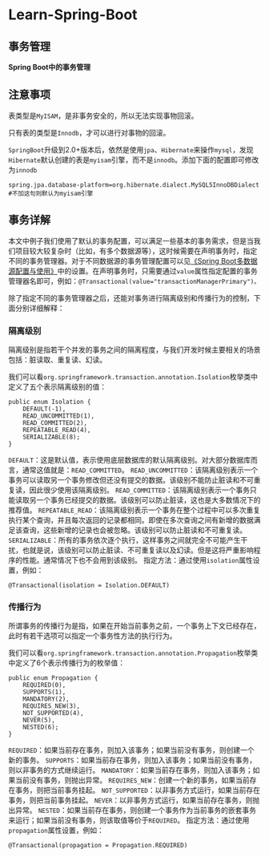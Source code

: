 # Learn-Spring-Boot

## 事务管理

**Spring Boot中的事务管理**

## 注意事项
表类型是`MyISAM`，是非事务安全的，所以无法实现事物回滚。 

只有表的类型是`Innodb`，才可以进行对事物的回滚。

`SpringBoot`升级到2.0+版本后，依然是使用`jpa`、`Hibernate`来操作`mysql`，发现`Hibernate`默认创建的表是`myisam`引擎，而不是`innodb`。添加下面的配置即可修改为`innodb`

```
spring.jpa.database-platform=org.hibernate.dialect.MySQL5InnoDBDialect
#不加这句则默认为myisam引擎
```

## 事务详解

本文中例子我们使用了默认的事务配置，可以满足一些基本的事务需求，但是当我们项目较大较复杂时（比如，有多个数据源等），这时候需要在声明事务时，指定不同的事务管理器。对于不同数据源的事务管理配置可以见[《Spring Boot多数据源配置与使用》](https://github.com/ZP-AlwaysWin/Learn-Spring-Boot/tree/master/demo8)中的设置。在声明事务时，只需要通过`value`属性指定配置的事务管理器名即可，例如：`@Transactional(value="transactionManagerPrimary")。`

除了指定不同的事务管理器之后，还能对事务进行隔离级别和传播行为的控制，下面分别详细解释：

### 隔离级别

隔离级别是指若干个并发的事务之间的隔离程度，与我们开发时候主要相关的场景包括：脏读取、重复读、幻读。

我们可以看`org.springframework.transaction.annotation.Isolation`枚举类中定义了五个表示隔离级别的值：

```
public enum Isolation {
    DEFAULT(-1),
    READ_UNCOMMITTED(1),
    READ_COMMITTED(2),
    REPEATABLE_READ(4),
    SERIALIZABLE(8);
}
```

`DEFAULT`：这是默认值，表示使用底层数据库的默认隔离级别。对大部分数据库而言，通常这值就是：`READ_COMMITTED`。
`READ_UNCOMMITTED`：该隔离级别表示一个事务可以读取另一个事务修改但还没有提交的数据。该级别不能防止脏读和不可重复读，因此很少使用该隔离级别。
`READ_COMMITTED`：该隔离级别表示一个事务只能读取另一个事务已经提交的数据。该级别可以防止脏读，这也是大多数情况下的推荐值。
`REPEATABLE_READ`：该隔离级别表示一个事务在整个过程中可以多次重复执行某个查询，并且每次返回的记录都相同。即使在多次查询之间有新增的数据满足该查询，这些新增的记录也会被忽略。该级别可以防止脏读和不可重复读。
`SERIALIZABLE`：所有的事务依次逐个执行，这样事务之间就完全不可能产生干扰，也就是说，该级别可以防止脏读、不可重复读以及幻读。但是这将严重影响程序的性能。通常情况下也不会用到该级别。
指定方法：通过使用`isolation`属性设置，例如：

`@Transactional(isolation = Isolation.DEFAULT)`

### 传播行为

所谓事务的传播行为是指，如果在开始当前事务之前，一个事务上下文已经存在，此时有若干选项可以指定一个事务性方法的执行行为。

我们可以看`org.springframework.transaction.annotation.Propagation`枚举类中定义了6个表示传播行为的枚举值：

```
public enum Propagation {
    REQUIRED(0),
    SUPPORTS(1),
    MANDATORY(2),
    REQUIRES_NEW(3),
    NOT_SUPPORTED(4),
    NEVER(5),
    NESTED(6);
}

```

`REQUIRED`：如果当前存在事务，则加入该事务；如果当前没有事务，则创建一个新的事务。
`SUPPORTS`：如果当前存在事务，则加入该事务；如果当前没有事务，则以非事务的方式继续运行。
`MANDATORY`：如果当前存在事务，则加入该事务；如果当前没有事务，则抛出异常。
`REQUIRES_NEW`：创建一个新的事务，如果当前存在事务，则把当前事务挂起。
`NOT_SUPPORTED`：以非事务方式运行，如果当前存在事务，则把当前事务挂起。
`NEVER`：以非事务方式运行，如果当前存在事务，则抛出异常。
`NESTED`：如果当前存在事务，则创建一个事务作为当前事务的嵌套事务来运行；如果当前没有事务，则该取值等价于`REQUIRED`。
指定方法：通过使用`propagation`属性设置，例如：

`@Transactional(propagation = Propagation.REQUIRED)`
